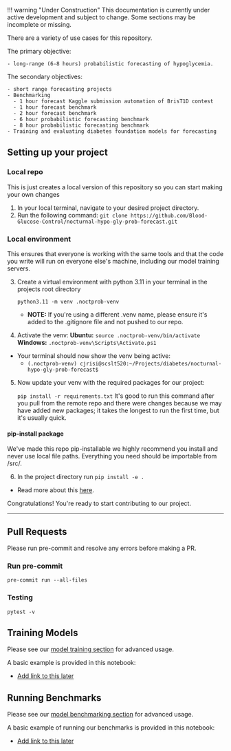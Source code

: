 !!! warning "Under Construction"
    This documentation is currently under active development and subject to change.
    Some sections may be incomplete or missing.

There are a variety of use cases for this repository.

The primary objective:

    - long-range (6-8 hours) probabilistic forecasting of hypoglycemia.

The secondary objectives:

    - short range forecasting projects
    - Benchmarking
      - 1 hour forecast Kaggle submission automation of BrisT1D contest
      - 1 hour forecast benchmark
      - 2 hour forecast benchmark
      - 6 hour probabilistic forecasting benchmark
      - 8 hour probabilistic forecasting benchmark
    - Training and evaluating diabetes foundation models for forecasting

## Setting up your project

### Local repo
This is just creates a local version of this repository so you can start making your own changes
1. In your local terminal, navigate to your desired project directory.
2. Run the following command: `git clone https://github.com/Blood-Glucose-Control/nocturnal-hypo-gly-prob-forecast.git`

### Local environment
This ensures that everyone is working with the same tools and that the code you write will run on everyone else's machine, including our model training servers.

3. Create a virtual environment with python 3.11 in your terminal in the projects root directory

    `python3.11 -m venv .noctprob-venv`

    - **NOTE:** If you're using a different .venv name, please ensure it's added to the .gitignore file and not pushed to our repo.
4. Activate the venv:
    **Ubuntu:** `source .noctprob-venv/bin/activate`
    **Windows:** `.noctprob-venv\Scripts\Activate.ps1`
  - Your terminal should now show the venv being active:
    - `(.noctprob-venv) cjrisi@scslt520:~/Projects/diabetes/nocturnal-hypo-gly-prob-forecast$ `
5. Now update your venv with the required packages for our project:

    `pip install -r requirements.txt`
    It's good to run this command after you pull from the remote repo and there were changes because we may have added new packages; it takes the longest to run the first time, but it's usually quick.

#### pip-install package
We've made this repo pip-installable we highly recommend you install and never use local file paths. Everything you need should be importable from /src/.

6. In the project directory run `pip install -e .`
  - Read more about this [here](https://goodresearch.dev/setup#create-a-pip-installable-package-recommended).

Congratulations! You're ready to start contributing to our project.

---

## Pull Requests
Please run pre-commit and resolve any errors before making a PR.
### Run pre-commit
`pre-commit run --all-files`

### Testing
`pytest -v`


## Training Models
Please see our [model training section](modeling/model-training.md#model-training) for advanced usage.

A basic example is provided in this notebook:
- [Add link to this later]()

## Running Benchmarks
Please see our [model benchmarking section](benchmarking/model-benchmarking.md#model-benchmarking) for advanced usage.

A basic example of running our benchmarks is provided in this notebook:
- [Add link to this later]()
